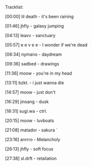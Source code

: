 Tracklist:

[00:00] lil death - it's been raining

[01:46] jhfly - galaxy jumping

[04:13] leavv - sanctuary

[05:57] e e v e e - I wonder if we're dead

[08:34] nymano - daydream

[09:36] sadbed - drawings

[11:36] moow - you're in my head

[13:11] bzkt. - i just wanna die

[14:57] moow - just don't

[16:29] jinsang - dusk

[18:31] sugi.wa - ctrl.

[20:15] moow - luvboats

[21:08] matador - sakura `

[23:16] anrrro - Melancholy

[26:13] jhfly - soft focus

[27:38] sl.drft - retaliation
